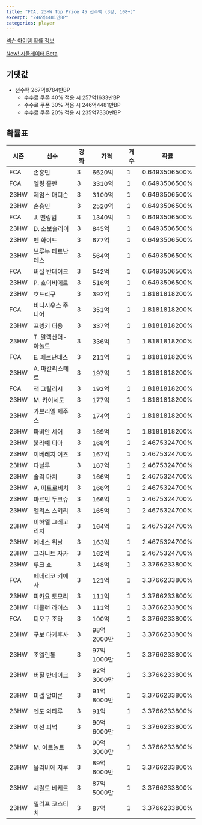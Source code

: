 ```yaml
---
title: "FCA, 23HW Top Price 45 선수팩 (3강, 108+)"
excerpt: "246억4481만BP"
categories: player
---
```

[넥슨 아이템 확률 정보](http://iteminfo.nexon.com/probability/fco?sn=7547)

[New! 시뮬레이터 Beta](/simulator/7547)
## 기댓값
- 선수팩 267억8784만BP
  - 수수료 쿠폰 40% 적용 시 257억1633만BP
  - 수수료 쿠폰 30% 적용 시 246억4481만BP
  - 수수료 쿠폰 20% 적용 시 235억7330만BP


## 확률표

|시즌|선수|강화|가격|개수|확률|
|---|---|---|---|---|---|
|FCA|손흥민|3|6620억|1|0.6493506500%|
|FCA|엘링 홀란|3|3310억|1|0.6493506500%|
|23HW|제임스 매디슨|3|3100억|1|0.6493506500%|
|23HW|손흥민|3|2520억|1|0.6493506500%|
|FCA|J. 벨링엄|3|1340억|1|0.6493506500%|
|23HW|D. 소보슬러이|3|845억|1|0.6493506500%|
|23HW|벤 화이트|3|677억|1|0.6493506500%|
|23HW|브루누 페르난데스|3|564억|1|0.6493506500%|
|FCA|버질 반데이크|3|542억|1|0.6493506500%|
|23HW|P. 호이비에르|3|516억|1|0.6493506500%|
|23HW|호드리구|3|392억|1|1.8181818200%|
|FCA|비니시우스 주니어|3|351억|1|1.8181818200%|
|23HW|프렝키 더용|3|337억|1|1.8181818200%|
|23HW|T. 알렉산더-아놀드|3|336억|1|1.8181818200%|
|FCA|E. 페르난데스|3|211억|1|1.8181818200%|
|23HW|A. 마칼리스테르|3|197억|1|1.8181818200%|
|FCA|잭 그릴리시|3|192억|1|1.8181818200%|
|23HW|M. 카이세도|3|177억|1|1.8181818200%|
|23HW|가브리엘 제주스|3|174억|1|1.8181818200%|
|23HW|파비안 셰어|3|169억|1|1.8181818200%|
|23HW|불라예 디아|3|168억|1|2.4675324700%|
|23HW|이베레치 이즈|3|167억|1|2.4675324700%|
|23HW|다닐루|3|167억|1|2.4675324700%|
|23HW|솔리 마치|3|166억|1|2.4675324700%|
|23HW|A. 미트로비치|3|166억|1|2.4675324700%|
|23HW|마르빈 두크슈|3|166억|1|2.4675324700%|
|23HW|엘리스 스키리|3|165억|1|2.4675324700%|
|23HW|미하엘 그레고리치|3|164억|1|2.4675324700%|
|23HW|에네스 위날|3|163억|1|2.4675324700%|
|23HW|그라니트 자카|3|162억|1|2.4675324700%|
|23HW|루크 쇼|3|148억|1|3.3766233800%|
|FCA|페데리코 키에사|3|121억|1|3.3766233800%|
|23HW|피카요 토모리|3|111억|1|3.3766233800%|
|23HW|데클런 라이스|3|111억|1|3.3766233800%|
|FCA|디오구 조타|3|100억|1|3.3766233800%|
|23HW|구보 다케후사|3|98억2000만|1|3.3766233800%|
|23HW|조엘린통|3|97억1000만|1|3.3766233800%|
|23HW|버질 반데이크|3|92억3000만|1|3.3766233800%|
|23HW|미겔 알미론|3|91억8000만|1|3.3766233800%|
|23HW|엔도 와타루|3|91억|1|3.3766233800%|
|23HW|이선 피넉|3|90억6000만|1|3.3766233800%|
|23HW|M. 아르놀트|3|90억3000만|1|3.3766233800%|
|23HW|올리비에 지루|3|89억6000만|1|3.3766233800%|
|23HW|셰랄도 베케르|3|87억5000만|1|3.3766233800%|
|23HW|필리프 코스티치|3|87억|1|3.3766233800%|
